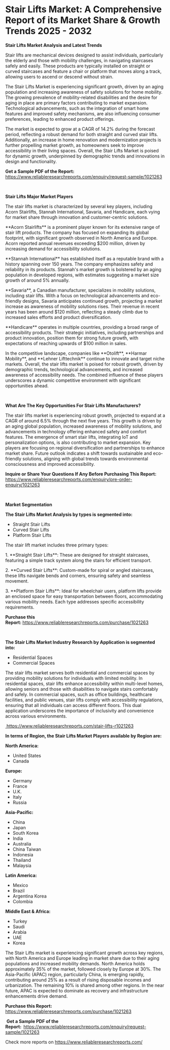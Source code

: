 <p><h1>Stair Lifts Market: A Comprehensive Report of its Market Share & Growth Trends 2025 - 2032</h1></p><p><strong>Stair Lifts Market Analysis and Latest Trends</strong></p>
<p><p>Stair lifts are mechanical devices designed to assist individuals, particularly the elderly and those with mobility challenges, in navigating staircases safely and easily. These products are typically installed on straight or curved staircases and feature a chair or platform that moves along a track, allowing users to ascend or descend without strain.</p><p>The Stair Lifts Market is experiencing significant growth, driven by an aging population and increasing awareness of safety solutions for home mobility. The growing prevalence of mobility-related disabilities and the desire for aging in place are primary factors contributing to market expansion. Technological advancements, such as the integration of smart home features and improved safety mechanisms, are also influencing consumer preferences, leading to enhanced product offerings.</p><p>The market is expected to grow at a CAGR of 14.2% during the forecast period, reflecting a robust demand for both straight and curved stair lifts. Additionally, an increase in home renovation and modernization projects is further propelling market growth, as homeowners seek to improve accessibility in their living spaces. Overall, the Stair Lifts Market is poised for dynamic growth, underpinned by demographic trends and innovations in design and functionality.</p></p>
<p><strong>Get a Sample PDF of the Report:&nbsp;</strong> <a href="https://www.reliableresearchreports.com/enquiry/request-sample/1021263?utm_campaign=3265&utm_medium=2&utm_source=Github&utm_content=ia&utm_term=08042025&utm_id=stair-lifts">https://www.reliableresearchreports.com/enquiry/request-sample/1021263</a></p>
<p>&nbsp;</p>
<p><strong>Stair Lifts Major Market Players</strong></p>
<p><p>The stair lifts market is characterized by several key players, including Acorn Stairlifts, Stannah International, Savaria, and Handicare, each vying for market share through innovation and customer-centric solutions. </p><p>**Acorn Stairlifts** is a prominent player known for its extensive range of stair lift products. The company has focused on expanding its global footprint, with significant growth observed in North America and Europe. Acorn reported annual revenues exceeding $200 million, driven by increasing demand for accessibility solutions.</p><p>**Stannah International** has established itself as a reputable brand with a history spanning over 150 years. The company emphasizes safety and reliability in its products. Stannah's market growth is bolstered by an aging population in developed regions, with estimates suggesting a market size growth of around 5% annually.</p><p>**Savaria**, a Canadian manufacturer, specializes in mobility solutions, including stair lifts. With a focus on technological advancements and eco-friendly designs, Savaria anticipates continued growth, projecting a market increase as awareness of mobility solutions rises. Their revenue in recent years has been around $120 million, reflecting a steady climb due to increased sales efforts and product diversification.</p><p>**Handicare** operates in multiple countries, providing a broad range of accessibility products. Their strategic initiatives, including partnerships and product innovation, position them for strong future growth, with expectations of reaching upwards of $100 million in sales.</p><p>In the competitive landscape, companies like **Otolift**, **Harmar Mobility**, and **Lehner Lifttechnik** continue to innovate and target niche markets. Overall, the stair lifts market is poised for robust growth, driven by demographic trends, technological advancements, and increased awareness of accessibility needs. The combined influence of these players underscores a dynamic competitive environment with significant opportunities ahead.</p></p>
<p>&nbsp;</p>
<p><strong>What Are The Key Opportunities For Stair Lifts Manufacturers?</strong></p>
<p><p>The stair lifts market is experiencing robust growth, projected to expand at a CAGR of around 6.5% through the next five years. This growth is driven by an aging global population, increased awareness of mobility solutions, and advancements in technology offering enhanced safety and comfort features. The emergence of smart stair lifts, integrating IoT and personalization options, is also contributing to market expansion. Key players are focusing on regional diversification and partnerships to enhance market share. Future outlook indicates a shift towards sustainable and eco-friendly solutions, aligning with global trends towards environmental consciousness and improved accessibility.</p></p>
<p><strong>Inquire or Share Your Questions If Any Before Purchasing This Report:</strong> <a href="https://www.reliableresearchreports.com/enquiry/pre-order-enquiry/1021263?utm_campaign=3265&utm_medium=2&utm_source=Github&utm_content=ia&utm_term=08042025&utm_id=stair-lifts">https://www.reliableresearchreports.com/enquiry/pre-order-enquiry/1021263</a></p>
<p>&nbsp;</p>
<p><strong>Market Segmentation</strong></p>
<p><strong>The Stair Lifts Market Analysis by types is segmented into:</strong></p>
<p><ul><li>Straight Stair Lifts</li><li>Curved Stair Lifts</li><li>Platform Stair Lifts</li></ul></p>
<p><p>The stair lift market includes three primary types: </p><p>1. **Straight Stair Lifts**: These are designed for straight staircases, featuring a simple track system along the stairs for efficient transport.</p><p>2. **Curved Stair Lifts**: Custom-made for spiral or angled staircases, these lifts navigate bends and corners, ensuring safety and seamless movement.</p><p>3. **Platform Stair Lifts**: Ideal for wheelchair users, platform lifts provide an enclosed space for easy transportation between floors, accommodating various mobility needs. Each type addresses specific accessibility requirements.</p></p>
<p><strong>Purchase this Report:&nbsp;</strong><a href="https://www.reliableresearchreports.com/purchase/1021263?utm_campaign=3265&utm_medium=2&utm_source=Github&utm_content=ia&utm_term=08042025&utm_id=stair-lifts">https://www.reliableresearchreports.com/purchase/1021263</a></p>
<p>&nbsp;</p>
<p><strong>The Stair Lifts Market Industry Research by Application is segmented into:</strong></p>
<p><ul><li>Residential Spaces</li><li>Commercial Spaces</li></ul></p>
<p><p>The stair lifts market serves both residential and commercial spaces by providing mobility solutions for individuals with limited mobility. In residential spaces, stair lifts enhance accessibility within multi-level homes, allowing seniors and those with disabilities to navigate stairs comfortably and safely. In commercial spaces, such as office buildings, healthcare facilities, and public venues, stair lifts comply with accessibility regulations, ensuring that all individuals can access different floors. This dual application underscores the importance of inclusivity and convenience across various environments.</p></p>
<p><a href="https://www.reliableresearchreports.com/stair-lifts-r1021263?utm_campaign=3265&utm_medium=2&utm_source=Github&utm_content=ia&utm_term=08042025&utm_id=stair-lifts">&nbsp;https://www.reliableresearchreports.com/stair-lifts-r1021263</a></p>
<p><strong>In terms of Region, the Stair Lifts Market Players available by Region are:</strong></p>
<p>
    <p> <strong> North America: </strong>
        <ul>
            <li>United States</li>
            <li>Canada</li>
        </ul>
        </p> 
    <p> <strong> Europe: </strong>
        <ul>
            <li>Germany</li>
            <li>France</li>
            <li>U.K.</li>
            <li>Italy</li>
            <li>Russia</li>
        </ul>
        </p> 
    <p> <strong> Asia-Pacific: </strong>
        <ul>
            <li>China</li>
            <li>Japan</li>
            <li>South Korea</li>
            <li>India</li>
            <li>Australia</li>
            <li>China Taiwan</li>
            <li>Indonesia</li>
            <li>Thailand</li>
            <li>Malaysia</li>
        </ul>
        </p> 
    <p> <strong> Latin America: </strong>
        <ul>
            <li>Mexico</li>
            <li>Brazil</li>
            <li>Argentina Korea</li>
            <li>Colombia</li>
        </ul>
        </p> 
    <p> <strong> Middle East & Africa: </strong>
        <ul>
            <li>Turkey</li>
            <li>Saudi</li>
            <li>Arabia</li>
            <li>UAE</li>
            <li>Korea</li>
        </ul>
    </p>
    </p>
<p><p>The Stair Lifts market is experiencing significant growth across key regions, with North America and Europe leading in market share due to their aging populations and increased mobility demands. North America holds approximately 35% of the market, followed closely by Europe at 30%. The Asia-Pacific (APAC) region, particularly China, is emerging rapidly, contributing around 25% as a result of rising disposable incomes and urbanization. The remaining 10% is shared among other regions. In the near future, APAC is expected to dominate as recovery and infrastructure enhancements drive demand.</p></p>
<p><strong>Purchase this Report: </strong><a href="https://www.reliableresearchreports.com/purchase/1021263?utm_campaign=3265&utm_medium=2&utm_source=Github&utm_content=ia&utm_term=08042025&utm_id=stair-lifts">https://www.reliableresearchreports.com/purchase/1021263</a></p>
<p>&nbsp;<strong>Get a Sample PDF of the Report:&nbsp;&nbsp;</strong><a href="https://www.reliableresearchreports.com/enquiry/request-sample/1021263?utm_campaign=3265&utm_medium=2&utm_source=Github&utm_content=ia&utm_term=08042025&utm_id=stair-lifts">https://www.reliableresearchreports.com/enquiry/request-sample/1021263</a></p>
<p><strong></strong></p>
<p>Check more reports on <a href="https://www.reliableresearchreports.com/?utm_campaign=3265&utm_medium=2&utm_source=Github&utm_content=ia&utm_term=08042025&utm_id=stair-lifts">https://www.reliableresearchreports.com/</a></p>